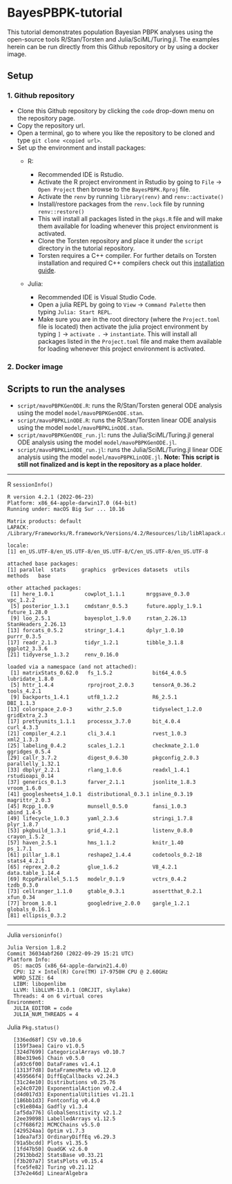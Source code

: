 # BayesPBPK-tutorial

This tutorial demonstrates population Bayesian PBPK analyses using the open-source tools R/Stan/Torsten and Julia/SciML/Turing.jl. The examples herein can be run directly from this Github repository or by using a docker image.

## Setup

### 1. Github repository

- Clone this Github repository by clicking the `code` drop-down menu on the repository page.
- Copy the repository url.
- Open a terminal, go to where you like the repository to be cloned and type `git clone <copied url>`.
- Set up the environment and install packages:
    - R:
      - Recommended IDE is Rstudio.
      - Activate the R project environment in Rstudio by going to `File` -> `Open Project` then browse to the `BayesPBPK.Rproj` file.
      - Activate the `renv` by running `library(renv)` and `renv::activate()`
      - Install/restore packages from the `renv.lock` file by running `renv::restore()`
      - This will install all packages listed in the `pkgs.R` file and will make them available for loading whenever this project environment is activated.
      - Clone the Torsten repository and place it under the `script` directory in the tutorial repository.  
      - Torsten requires a C++ compiler. For further details on Torsten installation and required C++ compilers check out this [installation guide](https://metrumresearchgroup.github.io/Torsten/installation/).

  - Julia:
    - Recommended IDE is Visual Studio Code.
    - Open a julia REPL by going to `View` -> `Command Palette` then typing `Julia: Start REPL`. 
    - Make sure you are in the root directory (where the `Project.toml` file is located) then activate the julia project environment by typing `]` -> `activate .` -> `instantiate`. This will install all packages listed in the `Project.toml` file and make them available for loading whenever this project environment is activated.

### 2. Docker image

## Scripts to run the analyses

- `script/mavoPBPKGenODE.R`: runs the R/Stan/Torsten general ODE analysis using the model `model/mavoPBPKGenODE.stan`.
- `script/mavoPBPKLinODE.R`: runs the R/Stan/Torsten linear ODE analysis using the model `model/mavoPBPKLinODE.stan`.
- `script/mavoPBPKGenODE_run.jl`: runs the Julia/SciML/Turing.jl general ODE analysis using the model `model/mavoPBPKGenODE.jl`.
- `script/mavoPBPKLinODE_run.jl`: runs the Julia/SciML/Turing.jl linear ODE analysis using the model `model/mavoPBPKLinODE.jl`. **Note: This script is still not finalized and is kept in the repository as a place holder**. 

---

R `sessionInfo()`

```
R version 4.2.1 (2022-06-23)
Platform: x86_64-apple-darwin17.0 (64-bit)
Running under: macOS Big Sur ... 10.16

Matrix products: default
LAPACK: /Library/Frameworks/R.framework/Versions/4.2/Resources/lib/libRlapack.dylib

locale:
[1] en_US.UTF-8/en_US.UTF-8/en_US.UTF-8/C/en_US.UTF-8/en_US.UTF-8

attached base packages:
[1] parallel  stats     graphics  grDevices datasets  utils     methods   base     

other attached packages:
 [1] here_1.0.1          cowplot_1.1.1       mrggsave_0.3.0      vpc_1.2.2          
 [5] posterior_1.3.1     cmdstanr_0.5.3      future.apply_1.9.1  future_1.28.0      
 [9] loo_2.5.1           bayesplot_1.9.0     rstan_2.26.13       StanHeaders_2.26.13
[13] forcats_0.5.2       stringr_1.4.1       dplyr_1.0.10        purrr_0.3.5        
[17] readr_2.1.3         tidyr_1.2.1         tibble_3.1.8        ggplot2_3.3.6      
[21] tidyverse_1.3.2     renv_0.16.0        

loaded via a namespace (and not attached):
 [1] matrixStats_0.62.0   fs_1.5.2             bit64_4.0.5          lubridate_1.8.0     
 [5] httr_1.4.4           rprojroot_2.0.3      tensorA_0.36.2       tools_4.2.1         
 [9] backports_1.4.1      utf8_1.2.2           R6_2.5.1             DBI_1.1.3           
[13] colorspace_2.0-3     withr_2.5.0          tidyselect_1.2.0     gridExtra_2.3       
[17] prettyunits_1.1.1    processx_3.7.0       bit_4.0.4            curl_4.3.3          
[21] compiler_4.2.1       cli_3.4.1            rvest_1.0.3          xml2_1.3.3          
[25] labeling_0.4.2       scales_1.2.1         checkmate_2.1.0      ggridges_0.5.4      
[29] callr_3.7.2          digest_0.6.30        pkgconfig_2.0.3      parallelly_1.32.1   
[33] dbplyr_2.2.1         rlang_1.0.6          readxl_1.4.1         rstudioapi_0.14     
[37] generics_0.1.3       farver_2.1.1         jsonlite_1.8.3       vroom_1.6.0         
[41] googlesheets4_1.0.1  distributional_0.3.1 inline_0.3.19        magrittr_2.0.3      
[45] Rcpp_1.0.9           munsell_0.5.0        fansi_1.0.3          abind_1.4-5         
[49] lifecycle_1.0.3      yaml_2.3.6           stringi_1.7.8        plyr_1.8.7          
[53] pkgbuild_1.3.1       grid_4.2.1           listenv_0.8.0        crayon_1.5.2        
[57] haven_2.5.1          hms_1.1.2            knitr_1.40           ps_1.7.1            
[61] pillar_1.8.1         reshape2_1.4.4       codetools_0.2-18     stats4_4.2.1        
[65] reprex_2.0.2         glue_1.6.2           V8_4.2.1             data.table_1.14.4   
[69] RcppParallel_5.1.5   modelr_0.1.9         vctrs_0.4.2          tzdb_0.3.0          
[73] cellranger_1.1.0     gtable_0.3.1         assertthat_0.2.1     xfun_0.34           
[77] broom_1.0.1          googledrive_2.0.0    gargle_1.2.1         globals_0.16.1      
[81] ellipsis_0.3.2 
```

---

Julia `versioninfo()`

```
Julia Version 1.8.2
Commit 36034abf260 (2022-09-29 15:21 UTC)
Platform Info:
  OS: macOS (x86_64-apple-darwin21.4.0)
  CPU: 12 × Intel(R) Core(TM) i7-9750H CPU @ 2.60GHz
  WORD_SIZE: 64
  LIBM: libopenlibm
  LLVM: libLLVM-13.0.1 (ORCJIT, skylake)
  Threads: 4 on 6 virtual cores
Environment:
  JULIA_EDITOR = code
  JULIA_NUM_THREADS = 4
```

Julia `Pkg.status()`

```
  [336ed68f] CSV v0.10.6
  [159f3aea] Cairo v1.0.5
  [324d7699] CategoricalArrays v0.10.7
  [8be319e6] Chain v0.5.0
  [a93c6f00] DataFrames v1.4.1
  [1313f7d8] DataFramesMeta v0.12.0
  [459566f4] DiffEqCallbacks v2.24.3
  [31c24e10] Distributions v0.25.76
  [e24c0720] ExponentialAction v0.2.4
  [d4d017d3] ExponentialUtilities v1.21.1
  [186bb1d3] Fontconfig v0.4.0
  [c91e804a] Gadfly v1.3.4
  [af5da776] GlobalSensitivity v2.1.2
  [2ee39098] LabelledArrays v1.12.5
  [c7f686f2] MCMCChains v5.5.0
  [429524aa] Optim v1.7.3
  [1dea7af3] OrdinaryDiffEq v6.29.3
  [91a5bcdd] Plots v1.35.5
  [1fd47b50] QuadGK v2.6.0
  [2913bbd2] StatsBase v0.33.21
  [f3b207a7] StatsPlots v0.15.4
  [fce5fe82] Turing v0.21.12
  [37e2e46d] LinearAlgebra
```
